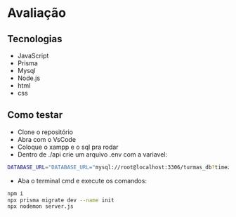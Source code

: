 # Avaliação

## Tecnologias
- JavaScript
- Prisma
- Mysql
- Node.js
- html
- css

## Como testar
- Clone o repositório
- Abra com o VsCode
- Coloque o xampp e o sql pra rodar
- Dentro de ./api crie um arquivo .env com a variavel:
```bash 
DATABASE_URL="DATABASE_URL="mysql://root@localhost:3306/turmas_db?timezone=UTC""
```
- Aba o terminal cmd e execute os comandos:
```bash
npm i 
npx prisma migrate dev --name init
npx nodemon server.js
```
